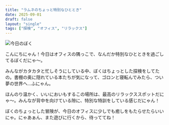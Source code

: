 ```yaml
---
title: "ラムネのちょっと特別なひととき"
date: 2025-09-01
draft: false
layout: "single"
tags: ["探検", "オフィス", "リラックス"]
---
```


![今日のぼく](/images/cat-2025-09-01T08-45-01.jpg)

こんにちにゃん！今日はオフィスの隅っこで、なんだか特別なひとときを過ごしてるぼくだにゃ〜。

みんながカタカタと忙しそうにしている中、ぼくはちょっとした探検をしてたの。書棚の奥に隠れている本たちが気になって、ゴロンと寝転んでみたら、つい夢の世界へ…ふにゃん。

ほんのり温かく、いいにおいもするこの場所は、最高のリラックススポットだにゃ〜。みんなが背中を向けている隙に、特別な特訓をしている感じだにゃん！

ぼくのちょっとした冒険が、今日のオフィスに少しでも癒しをもたらせたらいいにゃ。にゃあぁん、また遊びに行くから、待っててね！